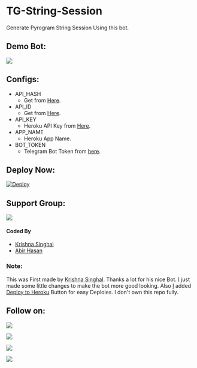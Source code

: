 # TG-String-Session
Generate Pyrogram String Session Using this bot.

## Demo Bot:
<a href="https://t.me/StringSessionGen_Bot"><img src="https://img.shields.io/badge/Telegram-Bot-blue.svg?logo=telegram"></a>

## Configs:
- API_HASH
  - Get from [Here](https://my.telegram.org).
- API_ID
  - Get from [Here](https://my.telegram.org).
- API_KEY
  - Heroku API Key from [Here](https://dashboard.heroku.com/account).
- APP_NAME
  - Heroku App Name.
- BOT_TOKEN
  - Telegram Bot Token from [here](https://t.me/BotFather).

## Deploy Now:
[![Deploy](https://www.herokucdn.com/deploy/button.svg)](https://heroku.com/deploy?template=https://github.com/AbirHasan2005/TG-String-Session//tree/main)

## Support Group:
<a href="https://t.me/linux_repo"><img src="https://img.shields.io/badge/Telegram-Join%20Telegram%20Group-blue.svg?logo=telegram"></a>

#### Coded By
- [Krishna Singhal](https://github.com/Krishna-Singhal)
- [Abir Hasan](https://github.com/AbirHasan2005)

### Note:
This was First made by [Krishna Singhal](https://github.com/Krishna-Singhal). Thanks a lot for his nice Bot. [I](https://github.com/AbirHasan2005) just made some little changes to make the bot more good looking. Also [I](https://github.com/AbirHasan2005) added [Deploy to Heroku](https://github.com/AbirHasan2005/TG-String-Session#deploy-now) Button for easy Deploies. I don't own this repo fully.

## Follow on:
<p align="left">
<a href="https://github.com/AbirHasan2005"><img src="https://img.shields.io/badge/GitHub-Follow%20on%20GitHub-inactive.svg?logo=github"></a>
</p>
<p align="left">
<a href="https://twitter.com/AbirHasan2005"><img src="https://img.shields.io/badge/Twitter-Follow%20on%20Twitter-informational.svg?logo=twitter"></a>
</p>
<p align="left">
<a href="https://facebook.com/AbirHasan2005"><img src="https://img.shields.io/badge/Facebook-Follow%20on%20Facebook-blue.svg?logo=facebook"></a>
</p>
<p align="left">
<a href="https://instagram.com/AbirHasan2005"><img src="https://img.shields.io/badge/Instagram-Follow%20on%20Instagram-important.svg?logo=instagram"></a>
</p>

